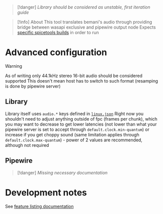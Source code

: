 > [!danger] *Library should be considered as unstable, first iteration guide*

>[!info] About
>This tool translates bemani's audio through providing bridge between wasapi exclusive and pipewire output node
>Expects [specific spicetools builds](https://codeberg.org/nixac/spicetools) in order to run


# Advanced configuration


>[!warning]
>As of writing only 44.1kHz stereo 16-bit audio should be considered supported
>This doesn't mean host has to switch to such format (resamping is done by pipewire server)

## Library
Library itself uses `audio.*` keys defined in [`linux.json`](/Devel/Config%20File%20Specification#Valid%20keys)
Right now you shouldn't need to adjust anything outside of fpc (frames per chunk), which you may want to decrease to get lower latencies (not lower than what your pipewire server is set to accept through `default.clock.min-quantum`) or increase if you get choppy sound (same limitation applies through `default.clock.max-quantum`) - power of 2 values are recommended, although not required

         

## Pipewire

> [!danger] *Missing necessary documentation*

# Development notes
See [feature listing documentation](/Devel/Feature%20support/Audio%20Backend%20(Pipewire))
